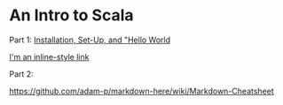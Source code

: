 # An Intro to Scala

Part 1: [Installation, Set-Up, and "Hello World](https://medium.com/@hjhuney/an-intro-to-scala-part-1-installation-set-up-and-hello-world-58a076a6818e)

[I'm an inline-style link](https://www.google.com)

Part 2:

https://github.com/adam-p/markdown-here/wiki/Markdown-Cheatsheet
